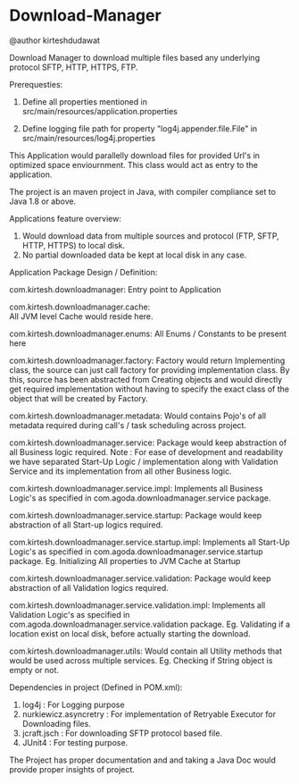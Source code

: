# Download-Manager

@author kirteshdudawat

Download Manager to download multiple files based any underlying protocol SFTP, HTTP, HTTPS, FTP.

Prerequesties: 
1. Define all properties mentioned in src/main/resources/application.properties

2. Define logging file path for property "log4j.appender.file.File" in src/main/resources/log4j.properties

This Application would parallelly download files for provided Url's in optimized space enviournment. This class would act as entry to the application.

The project is an maven project in Java, with compiler compliance set to Java 1.8 or above.


Applications feature overview:
 1. Would download data from multiple sources and protocol (FTP, SFTP, HTTP, HTTPS) to local disk.
 2. No partial downloaded data be kept at local disk in any case.


Application Package Design / Definition:

com.kirtesh.downloadmanager: 
 Entry point to Application 

com.kirtesh.downloadmanager.cache:  
 All JVM level Cache would reside here. 

com.kirtesh.downloadmanager.enums: 
 All Enums / Constants to be present here 

com.kirtesh.downloadmanager.factory:
Factory would return Implementing class, the source can just call factory for providing implementation class. By this, source has been abstracted from Creating objects and would directly get required implementation without having to specify the exact class of the object that will be created by Factory. 

com.kirtesh.downloadmanager.metadata:
 Would contains Pojo's of all metadata required during call's / task scheduling across project.

com.kirtesh.downloadmanager.service:
 Package would keep abstraction of all Business logic required.
 Note : For ease of development and readability we have separated Start-Up Logic / implementation along with Validation Service and its  implementation from all other Business logic.

com.kirtesh.downloadmanager.service.impl:
 Implements all Business Logic's as specified in com.agoda.downloadmanager.service package.

com.kirtesh.downloadmanager.service.startup:
 Package would keep abstraction of all Start-up logics required. 

com.kirtesh.downloadmanager.service.startup.impl:
 Implements all Start-Up Logic's as specified in com.agoda.downloadmanager.service.startup package. Eg. Initializing All properties to JVM Cache at Startup

com.kirtesh.downloadmanager.service.validation:
 Package would keep abstraction of all Validation logics required. 

com.kirtesh.downloadmanager.service.validation.impl:
 Implements all Validation Logic's as specified in com.agoda.downloadmanager.service.validation package. Eg. Validating if a location exist on local disk, before actually starting the download.

com.kirtesh.downloadmanager.utils:
 Would contain all Utility methods that would be used across multiple services. Eg. Checking if String object is empty or not.

Dependencies in project (Defined in POM.xml):
 1. log4j : For Logging purpose
 2. nurkiewicz.asyncretry : For implementation of Retryable Executor for Downloading files.
 3. jcraft.jsch : For downloading SFTP protocol based file.
 4. JUnit4 : For testing purpose.

The Project has proper documentation and and taking a Java Doc would provide proper insights of project. 
